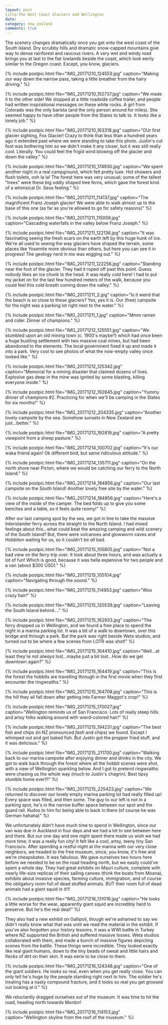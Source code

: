 ```yaml
---
layout: post
title:The West Coast Glaciers and Wellington
date:
category: new_zealand
comments: true
---
```


The scenery changes dramatically once you get onto the west coast of the South Island.  Dry scrubby hills and dramatic snow-capped mountains give way to dense rainforest and raucous rivers.  A very wet and windy road brings you at last to the flat lowlands beside the coast, which look eerily similar to the Oregon coast.  Except, you know, glaciers.

{% include postpic.html file="IMG_20171210_124553.jpg" caption="Making our way down the narrow pass, taking a little breather from the hairy driving." %}

{% include postpic.html file="IMG_20171210_152737.jpg" caption="We made it to the other side!  We stopped at a little roadside coffee trailer, and people had written inspirational messages on these white rocks.  A girl from Colorado was the only barista (and the only person around for miles).  She seemed happy to have other people from the States to talk to.  It looks like a lonely job." %}

{% include postpic.html file="IMG_20171210_163318.jpg" caption="OUr first glacier sighting, Fox Glacier!  Crazy to think that less than a hundred years ago it extended past where we were standing to take this photo.  Justin's cut foot was bothering him so we didn't make it any closer, but it was still really cool.  Literally.  You could feel the frigid wind blowing off the glacier and down the valley." %}

{% include postpic.html file="IMG_20171210_174930.jpg" caption="We spent another night in a real campground, which felt pretty luxe.  Hot showers and flush toilets, ooh la la!  The forest here was very unusual; some of the tallest "trees" were these big oddly shaped tree ferns, which gave the forest kind of a whimsical Dr. Seus feeling." %}

{% include postpic.html file="IMG_20171211_114137.jpg" caption="The magnificent Franz Joseph glacier!  We were able to walk almost up to the base of this one (as far as you're allowed to go for safety reasons)" %}

{% include postpic.html file="IMG_20171211_115059.jpg" caption="Cascading waterfalls in the valley below Franz Joseph." %}

{% include postpic.html file="IMG_20171211_122136.jpg" caption="It was fascinating seeing the fresh scars on the earth left by this huge hunk of ice.  We're all used to seeing the way glaciers have shaped the terrain, some places like Yosemite more obvious than others, but here you can see it in progress!  The geology nerd in me was wigging out." %}

{% include postpic.html file="IMG_20171211_122256.jpg" caption="Standing near the foot of the glacier.  They had it roped off past this point.  Guess nobody likes an ice chunk to the head.  It was really cold here!  I had to put my jacket on for the last few hundred meters of the walk, because you could feel this cold breath coming down the valley." %}

{% include postpic.html file="IMG_20171211_2.jpg" caption="Is it weird that the beach is so close to these glaciers?  Yes, yes it is.  Our (free) campsite for the night was a parking lot right next to the water." %}

{% include postpic.html file="IMG_20171211_1.jpg" caption="Mmm ramen and cider.  Dinner of champions." %}

{% include postpic.html file="IMG_20171212_125551.jpg" caption="We stumbled upon an old mining town (c. 1900's maybe?) which had once been a huge bustling settlement with two massive coal mines, but had been abandoned to the elements.  The local government fixed it up and made it into a park.  Very cool to see photos of what the now-empty valley once looked like." %}

{% include postpic.html file="IMG_20171212_125342.jpg" caption="Memorial for a mining disaster that claimed dozens of lives.  Explosive gas deep in the mine was ignited by some blasting, killing everyone inside." %}

{% include postpic.html file="IMG_20171212_192645.jpg" caption="Yummy dinner of champions #2.  Practicing for when we'll be camping in the States for six months!" %}

{% include postpic.html file="IMG_20171212_204335.jpg" caption="Another lovely campsite by the sea.  Somehow sunsets in New Zealand are just...better." %}

{% include postpic.html file="IMG_20171213_192819.jpg" caption="A pretty viewpoint from a sheep pasture." %}

{% include postpic.html file="IMG_20171214_100702.jpg" caption="It's our waka friend again!  Ok different bird, but same ridiculous attitude." %}

{% include postpic.html file="IMG_20171214_135711.jpg" caption="On the north shore near Picton, where we would be catching our ferry to the North Island." %}

{% include postpic.html file="IMG_20171214_184856.jpg" caption="Our last campsite on the South Island!  Another lovely free site by the water." %}

{% include postpic.html file="IMG_20171214_184856.jpg" caption="Here's a view of the inside of the camper.  The bed folds up to give you some benches and a table, so it feels quite roomy!" %}

After our last camping spot by the sea, we got in line to take the massive Interislander ferry across the straight to the North Island.  I had mixed feelings about this...what could beat the amazing camping and wild scenery of the South Island?  But, there were volcanoes and glowworm caves and Hobbiton waiting for us, so it couldn't be *all* bad.

{% include postpic.html file="IMG_20171215_105805.jpg" caption="Not a bad view on the ferry trip over.  It took about three hours, and was actually a lot of fun!  Which is good, because it was hella expensive for two people and a van (about $300 USD)." %}

{% include postpic.html file="IMG_20171215_105104.jpg" caption="Navigating through the sound." %}

{% include postpic.html file="IMG_20171215_114953.jpg" caption="Woo crazy hair!" %}

{% include postpic.html file="IMG_20171215_120539.jpg" caption="Leaving the South Island behind...." %}

{% include postpic.html file="IMG_20171215_162933.jpg" caption="The ferry dropped us in Wellington, and we found a free place to spend the night in a marina parking lot.  It was a bit of a walk to downtown, over this bridge and through a park.  But the park was right beside Weta studios, and turned out to be where a few scenes from LOTR was shot!" %}

{% include postpic.html file="IMG_20171215_164410.jpg" caption="Well...at least they're not *always* lost...maybe just a bit lost...How do we get downtown again?" %}

{% include postpic.html file="IMG_20171215_164419.jpg" caption="This is the forest the hobbits are travelling through in the first movie when they first encounter the ringwraiths." %}

{% include postpic.html file="IMG_20171215_164708.jpg" caption="This is the hill they all fall down after getting into Farmer Maggot's crop!" %}

{% include postpic.html file="IMG_20171215_170027.jpg" caption="Wellington reminds us of San Francisco.  Lots of really steep hills and artsy folks walking around with wierd-colored hair!" %}

{% include postpic.html file="IMG_20171215_194231.jpg" caption="The best fish and chips (in NZ pronounced *fash* and chips) we found.  Except I whimped out and got baked fish.  But Justin got the propper fried stuff, and it was delicious." %}

{% include postpic.html file="IMG_20171215_211700.jpg" caption="Walking back to our marina campsite after enjoying dinner and drinks in the city.  We got to walk back through the forest where all the hobbit scenes were shot, with a view of Wellington sparkling below.  And I got to pretend ringwraiths were chasing us the whole way (much to Justin's chagrin).  Best tipsy stumble home ever!!!" %}

{% include postpic.html file="IMG_20171215_225423.jpg" caption="We returned to discover our lovely empty marina parking lot had really filled up!  Every space was filled, and then some.  The guy to our left is not in a parking spot, he's in the narrow buffer space between our spot and the guard rail.  Kudos to him for being able to back in there (of course he was German hahaha)" %}

We unfortunately didn't have much time to spend in Wellington, since our van was due in Auckland in four days and we had a lot to see between here and there.  But our one day and one night spent there made us wish we had more time; it was a really fun city! It felt like a cool, artsy, teeny tiny San Francisco. After spending a restful night at the marina with our very close neighbors, we headed to the free museum, since, you know, it's free and we're cheapskates.  It was fabulous.  We gave ourselves two hours here before we needed to be on the road heading north, but we easily could've spent a whole day.  They had great exhibits on Mauri culture, complete with nearly life-size replicas of their sailing canoes (think the boats from Moana), exhibits about invasive species, farming culture, immigration, and of course the obligatory room full of dead stuffed animals.  BUT their room full of dead animals had a giant squid in it!!!

{% include postpic.html file="IMG_20171216_131016.jpg" caption="He looks a little worse for the wear, apparently giant squid are incredibly hard to preserve.  But he's the real deal!" %}

They also had a new exhibit on Gallipoli, though we're ashamed to say we didn't really know what that was until we read the material in the exhibit.  If you've also forgotten your history lessons, it was a WWI battle in Turkey where NZ supported the British and suffered massive losses.  Weta studios collaborated with them, and made a bunch of massive figures depicting scenes from the battle.  These things were incredible.  They looked exactly like real giant humans, down to the tiny beads of sweat and little hairs and flecks of dirt on their skin.  It was eerie to be close to them.

{% include postpic.html file="IMG_20171216_124348.jpg" caption="One of the giant soldiers.  He looks so real, even when you get really close.  You can only tell he's huge by the people standing right next to him.  The soldier he's treating has a nasty compound fracture, and it looks so real you get grossed out looking at it." %}

We reluctantly dragged ourselves out of the museum.  It was time to hit the road, heading north towards Mordor!

{% include postpic.html file="IMG_20171216_114153.jpg" caption="Wellington skyline from the roof of the museum." %}



